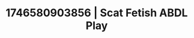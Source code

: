 ---
categories:
- Erotic vulnerability
- Nerdy seduction
- AI-generated
- Naughty librarian
- Morning passion
- ASMR
- Erotic tension
- Cosplay
image: /assets/images/1746580903856.jpg
layout: post
seo:
  description: Featured content with artistic ABDL Play, Scat Fetish. HD images available.
  keywords: ABDL Play, Scat Fetish
  og_image: /assets/images/1746580903856.jpg
  schema_type: VisualArtwork
tags:
- ABDL Play
- '#1746580903856'
- Scat Fetish
title: 1746580903856 | Scat Fetish ABDL Play
---